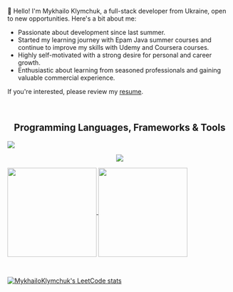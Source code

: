 👋 Hello! I'm Mykhailo Klymchuk, a full-stack developer from Ukraine, open to new opportunities. Here's a bit about me:

* Passionate about development since last summer.
* Started my learning journey with Epam Java summer courses and continue to improve my skills with Udemy and Coursera courses.
* Highly self-motivated with a strong desire for personal and career growth.
* Enthusiastic about learning from seasoned professionals and gaining valuable commercial experience.
  
If you're interested, please review my [resume](https://docs.google.com/document/d/1_SBcUe-iSSIW8XBGp6uIVg8Uont_pa_w/edit?usp=sharing&ouid=116756041911039472476&rtpof=true&sd=true).


<br>
<h2 align=center>Programming Languages, Frameworks & Tools</h2>

  ![](https://komarev.com/ghpvc/?username=MykhailoKlymchuk&color=595CD1)

<p align="center">
  <a href="https://skillicons.dev">
    <img src="https://skillicons.dev/icons?i=java,spring,hibernate,redis,python,django,php,laravel,maven,gradle,angular,react,js,ts,html,css,bootstrap,postgres,mysql,mongodb,git,github,gitlab,postman,docker,kubernetes,kafka,aws,gcp" />
  </a>
</p>
<p>
<a href="https://github.com/anuraghazra/github-readme-stats">
  <img height=200 align="center" src="https://github-readme-stats.vercel.app/api?username=MykhailoKlymchuk&show_icons=true&theme=tokyonight" />
</a>
<a href="https://github.com/anuraghazra/convoychat">
  <img height=200 align="center" src="https://github-readme-stats.vercel.app/api/top-langs?username=MykhailoKlymchuk&layout=compact&langs_count=8&card_width=299&theme=tokyonight" />
</a>
</p>

<br>

[![MykhailoKlymchuk's LeetCode stats](https://leetcode-stats-six.vercel.app/?username=dark&theme=dark)](https://github.com/KnlnKS/leetcode-stats)
